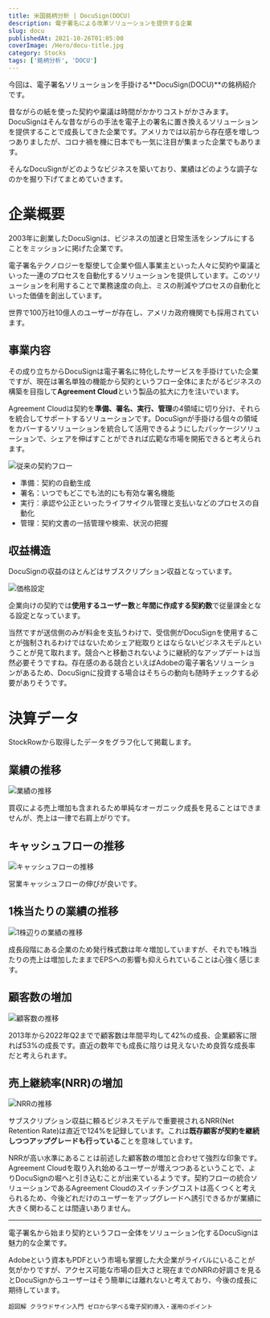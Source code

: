 ```yaml
---
title: 米国銘柄分析 | DocuSign(DOCU)
description: 電子署名による改革ソリューションを提供する企業
slug: docu
publishedAt: 2021-10-26T01:05:00
coverImage: /Hero/docu-title.jpg
category: Stocks
tags: ['銘柄分析', 'DOCU']
---
```


今回は、電子署名ソリューションを手掛ける**DocuSign(DOCU)**の銘柄紹介です。

昔ながらの紙を使った契約や稟議は時間がかかりコストがかさみます。DocuSignはそんな昔ながらの手法を電子上の署名に置き換えるソリューションを提供することで成長してきた企業です。アメリカでは以前から存在感を増しつつありましたが、コロナ禍を機に日本でも一気に注目が集まった企業でもあります。

そんなDocuSignがどのようなビジネスを築いており、業績はどのような調子なのかを掘り下げてまとめていきます。

# 企業概要

2003年に創業したDocuSignは、ビジネスの加速と日常生活をシンプルにすることをミッションに掲げた企業です。

電子署名テクノロジーを駆使して企業や個人事業主といった人々に契約や稟議といった一連のプロセスを自動化するソリューションを提供しています。このソリューションを利用することで業務速度の向上、ミスの削減やプロセスの自動化といった価値を創出しています。

世界で100万社10億人のユーザーが存在し、アメリカ政府機関でも採用されています。

## 事業内容

その成り立ちからDocuSignは電子署名に特化したサービスを手掛けていた企業ですが、現在は署名単独の機能から契約というフロー全体にまたがるビジネスの構築を目指して**Agreement Cloud**という製品の拡大に力を注いでいます。

Agreement Cloudは契約を**準備、署名、実行、管理**の4領域に切り分け、それらを統合してサポートするソリューションです。DocuSignが手掛ける個々の領域をカバーするソリューションを統合して活用できるようにしたパッケージソリューションで、シェアを伸ばすことができれば広範な市場を開拓できると考えられます。

![従来の契約フロー](/Stocks/docu-old-routine.jpg '従来の契約フロー')

- 準備：契約の自動生成
- 署名：いつでもどこでも法的にも有効な署名機能
- 実行：承認や公正といったライフサイクル管理と支払いなどのプロセスの自動化
- 管理：契約文書の一括管理や検索、状況の把握

## 収益構造

DocuSignの収益のほとんどはサブスクリプション収益となっています。

![価格設定](/Stocks/docu-pricing.jpg '価格設定')

企業向けの契約では**使用するユーザー数**と**年間に作成する契約数**で従量課金となる設定となっています。

当然ですが送信側のみが料金を支払うわけで、受信側がDocuSignを使用することが強制されるわけではないためシェア総取りとはならないビジネスモデルということが見て取れます。競合へと移動されないように継続的なアップデートは当然必要そうですね。存在感のある競合といえばAdobeの電子署名ソリューションがあるため、DocuSignに投資する場合はそちらの動向も随時チェックする必要がありそうです。

# 決算データ

StockRowから取得したデータをグラフ化して掲載します。

## 業績の推移

![業績の推移](/Stocks/docu-revenue.jpg)

買収による売上増加も含まれるため単純なオーガニック成長を見ることはできませんが、売上は一律で右肩上がりです。

## キャッシュフローの推移

![キャッシュフローの推移](/Stocks/docu-cashflow.jpg)

営業キャッシュフローの伸びが良いです。

## 1株当たりの業績の推移

![1株辺りの業績の推移](/Stocks/docu-eps.jpg)

成長段階にある企業のため発行株式数は年々増加していますが、それでも1株当たりの売上は増加したままでEPSへの影響も抑えられていることは心強く感じます。

## 顧客数の増加

![顧客数の推移](/Stocks/docu-customer.jpg)

2013年から2022年Q2までで顧客数は年間平均して42%の成長、企業顧客に限れば53%の成長です。直近の数年でも成長に陰りは見えないため良質な成長率だと考えられます。

## 売上継続率(NRR)の増加

![NRRの推移](/Stocks/docu-nrr.jpg)

サブスクリプション収益に頼るビジネスモデルで重要視されるNRR(Net Retention Rate)は直近で124%を記録しています。これは**既存顧客が契約を継続しつつアップグレードも行っている**ことを意味しています。

NRRが高い水準にあることは前述した顧客数の増加と合わせて強烈な印象です。Agreement Cloudを取り入れ始めるユーザーが増えつつあるということで、よりDocuSignの堀へと引き込むことが出来ているようです。契約フローの統合ソリューションであるAgreement Cloudのスイッチングコストは高くつくと考えられるため、今後どれだけのユーザーをアップグレードへ誘引できるかが業績に大きく関わることは間違いありません。

---

電子署名から始まり契約というフロー全体をソリューション化するDocuSignは魅力的な企業です。

Adobeという資本もPDFという市場も掌握した大企業がライバルにいることが気がかりですが、アクセス可能な市場の巨大さと現在までのNRRの好調さを見るとDocuSignからユーザーはそう簡単には離れないと考えており、今後の成長に期待しています。

```amazon:4820729268
超図解 クラウドサイン入門 ゼロから学べる電子契約導入・運用のポイント
```
